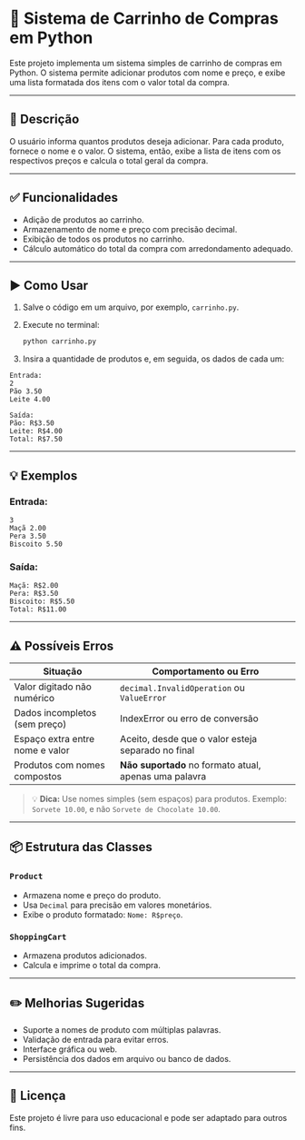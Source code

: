 # 🛒 Sistema de Carrinho de Compras em Python

Este projeto implementa um sistema simples de carrinho de compras em Python. O sistema permite adicionar produtos com nome e preço, e exibe uma lista formatada dos itens com o valor total da compra.

---

## 📌 Descrição

O usuário informa quantos produtos deseja adicionar. Para cada produto, fornece o nome e o valor. O sistema, então, exibe a lista de itens com os respectivos preços e calcula o total geral da compra.

---

## ✅ Funcionalidades

- Adição de produtos ao carrinho.
- Armazenamento de nome e preço com precisão decimal.
- Exibição de todos os produtos no carrinho.
- Cálculo automático do total da compra com arredondamento adequado.

---

## ▶️ Como Usar

1. Salve o código em um arquivo, por exemplo, `carrinho.py`.
2. Execute no terminal:

   ```bash
   python carrinho.py
   ```

3. Insira a quantidade de produtos e, em seguida, os dados de cada um:

```
Entrada:
2
Pão 3.50
Leite 4.00

Saída:
Pão: R$3.50
Leite: R$4.00
Total: R$7.50
```

---

## 💡 Exemplos

### Entrada:

```
3
Maçã 2.00
Pera 3.50
Biscoito 5.50
```

### Saída:

```
Maçã: R$2.00
Pera: R$3.50
Biscoito: R$5.50
Total: R$11.00
```

---

## ⚠️ Possíveis Erros

| Situação | Comportamento ou Erro |
|----------|------------------------|
| Valor digitado não numérico | `decimal.InvalidOperation` ou `ValueError` |
| Dados incompletos (sem preço) | IndexError ou erro de conversão |
| Espaço extra entre nome e valor | Aceito, desde que o valor esteja separado no final |
| Produtos com nomes compostos | **Não suportado** no formato atual, apenas uma palavra |

> 💡 **Dica:** Use nomes simples (sem espaços) para produtos. Exemplo: `Sorvete 10.00`, e não `Sorvete de Chocolate 10.00`.

---

## 📦 Estrutura das Classes

### `Product`

- Armazena nome e preço do produto.
- Usa `Decimal` para precisão em valores monetários.
- Exibe o produto formatado: `Nome: R$preço`.

### `ShoppingCart`

- Armazena produtos adicionados.
- Calcula e imprime o total da compra.

---

## ✏️ Melhorias Sugeridas

- Suporte a nomes de produto com múltiplas palavras.
- Validação de entrada para evitar erros.
- Interface gráfica ou web.
- Persistência dos dados em arquivo ou banco de dados.

---

## 📄 Licença

Este projeto é livre para uso educacional e pode ser adaptado para outros fins.